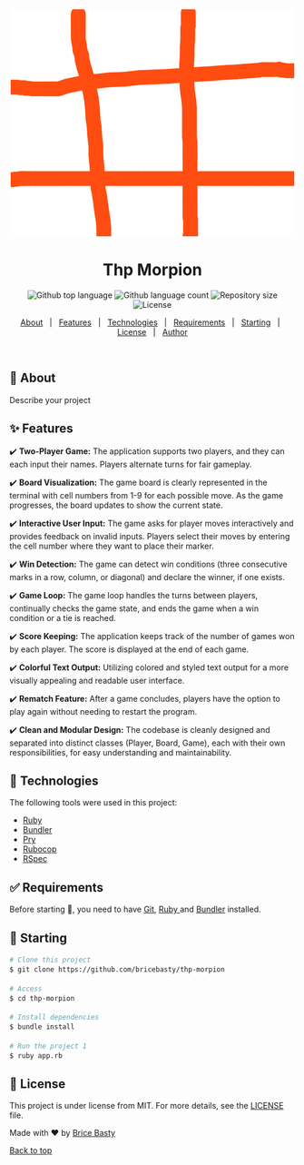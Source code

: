 <div align="center" id="top"> 
  <img src="tictactoe.gif" alt="Thp Morpion" />

</div>

<h1 align="center">Thp Morpion</h1>

<p align="center">
  <img alt="Github top language" src="https://img.shields.io/github/languages/top/bricebasty/thp-morpion?color=56BEB8">

<img alt="Github language count" src="https://img.shields.io/github/languages/count/bricebasty/thp-morpion?color=56BEB8">

<img alt="Repository size" src="https://img.shields.io/github/repo-size/bricebasty/thp-morpion?color=56BEB8">

<img alt="License" src="https://img.shields.io/github/license/bricebasty/thp-morpion?color=56BEB8">

</p>

<p align="center">
  <a href="#-about">About</a>   |   
  <a href="#-features">Features</a>   |  
  <a href="#-technologies">Technologies</a>   |  
  <a href="#-requirements">Requirements</a>   |  
  <a href="#-starting">Starting</a>   |  
  <a href="#-license">License</a>   |  
  <a href="https://github.com/bricebasty" target="_blank">Author</a>
</p>

<br>

## 🎯 About

Describe your project

## ✨ Features

✔️ **Two-Player Game:** The application supports two players, and they can each input their names. Players alternate turns for fair gameplay.

✔️ **Board Visualization:** The game board is clearly represented in the terminal with cell numbers from 1-9 for each possible move. As the game progresses, the board updates to show the current state.

✔️ **Interactive User Input:** The game asks for player moves interactively and provides feedback on invalid inputs. Players select their moves by entering the cell number where they want to place their marker.

✔️ **Win Detection:** The game can detect win conditions (three consecutive marks in a row, column, or diagonal) and declare the winner, if one exists.

✔️ **Game Loop:** The game loop handles the turns between players, continually checks the game state, and ends the game when a win condition or a tie is reached.

✔️ **Score Keeping:** The application keeps track of the number of games won by each player. The score is displayed at the end of each game.

✔️ **Colorful Text Output:** Utilizing colored and styled text output for a more visually appealing and readable user interface.

✔️ **Rematch Feature:** After a game concludes, players have the option to play again without needing to restart the program.

✔️ **Clean and Modular Design:** The codebase is cleanly designed and separated into distinct classes (Player, Board, Game), each with their own responsibilities, for easy understanding and maintainability.

## 🚀 Technologies

The following tools were used in this project:

- [Ruby](https://www.ruby-lang.org/en/)
- [Bundler](https://bundler.io/)
- [Pry](https://github.com/pry/pry)
- [Rubocop](https://github.com/rubocop/rubocop)
- [RSpec](https://rspec.info/)

## ✅ Requirements

Before starting 🏁, you need to have [Git](https://git-scm.com), [Ruby ](https://www.ruby-lang.org/en/)and [Bundler](https://bundler.io/) installed.

## 🏁 Starting

```bash
# Clone this project
$ git clone https://github.com/bricebasty/thp-morpion

# Access
$ cd thp-morpion

# Install dependencies
$ bundle install

# Run the project 1
$ ruby app.rb
```

## 📝 License

This project is under license from MIT. For more details, see the [LICENSE](LICENSE.md) file.

Made with ❤️ by <a href="https://github.com/bricebasty" target="_blank">Brice Basty </a>

<a href="#top">Back to top </a>
